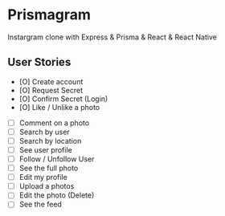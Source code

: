 # Prismagram
Instargram clone with Express &amp; Prisma &amp; React &amp; React Native

## User Stories
- [O] Create account 
- [O] Request Secret
- [O] Confirm Secret (Login)
- [O] Like / Unlike a photo
- [ ] Comment on a photo
- [ ] Search by user
- [ ] Search by location
- [ ] See user profile
- [ ] Follow / Unfollow User
- [ ] See the full photo
- [ ] Edit my profile
- [ ] Upload a photos
- [ ] Edit the photo (Delete)
- [ ] See the feed
